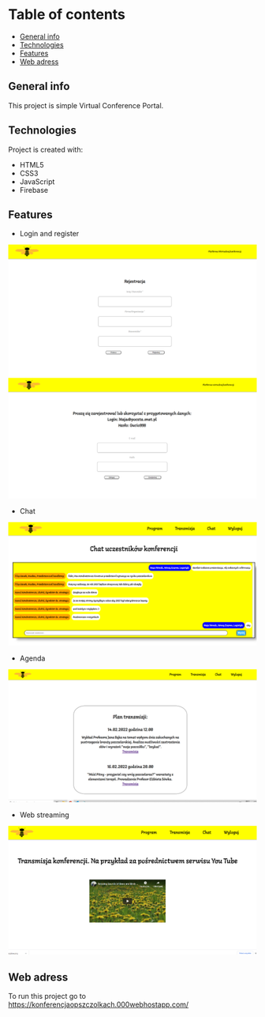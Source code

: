 # Table of contents
* [General info](#general-info)
* [Technologies](#technologies)
* [Features](#features)
* [Web adress](#web-adress)
## General info
This project is simple Virtual Conference Portal.
	
## Technologies
Project is created with:
* HTML5
* CSS3
* JavaScript
* Firebase
	
## Features
* Login and register

![](images/rejestracjabee.png)
![](images/loginbee.png)

* Chat

![](images/chat.png)

* Agenda

![](images/home2.png)

* Web streaming

![](images/transbee.png)


## Web adress
To run this project go to https://konferencjaopszczolkach.000webhostapp.com/
